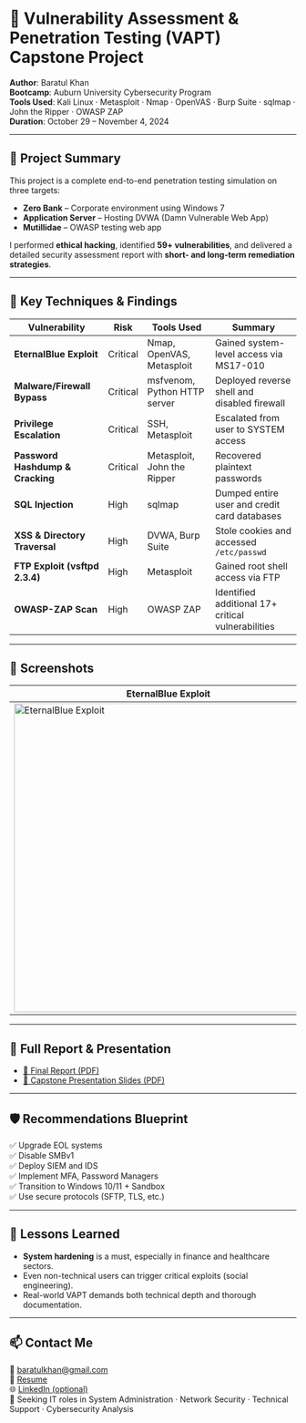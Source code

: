
# 🔐 Vulnerability Assessment & Penetration Testing (VAPT) Capstone Project

**Author**: Baratul Khan  
**Bootcamp**: Auburn University Cybersecurity Program  
**Tools Used**: Kali Linux · Metasploit · Nmap · OpenVAS · Burp Suite · sqlmap · John the Ripper · OWASP ZAP  
**Duration**: October 29 – November 4, 2024

---

## 🚀 Project Summary

This project is a complete end-to-end penetration testing simulation on three targets:
- **Zero Bank** – Corporate environment using Windows 7
- **Application Server** – Hosting DVWA (Damn Vulnerable Web App)
- **Mutillidae** – OWASP testing web app

I performed **ethical hacking**, identified **59+ vulnerabilities**, and delivered a detailed security assessment report with **short- and long-term remediation strategies**.

---

## 🧪 Key Techniques & Findings

| Vulnerability | Risk | Tools Used | Summary |
|--------------|------|------------|---------|
| **EternalBlue Exploit** | Critical | Nmap, OpenVAS, Metasploit | Gained system-level access via MS17-010 |
| **Malware/Firewall Bypass** | Critical | msfvenom, Python HTTP server | Deployed reverse shell and disabled firewall |
| **Privilege Escalation** | Critical | SSH, Metasploit | Escalated from user to SYSTEM access |
| **Password Hashdump & Cracking** | Critical | Metasploit, John the Ripper | Recovered plaintext passwords |
| **SQL Injection** | High | sqlmap | Dumped entire user and credit card databases |
| **XSS & Directory Traversal** | High | DVWA, Burp Suite | Stole cookies and accessed `/etc/passwd` |
| **FTP Exploit (vsftpd 2.3.4)** | High | Metasploit | Gained root shell access via FTP |
| **OWASP-ZAP Scan** | High | OWASP ZAP | Identified additional 17+ critical vulnerabilities |

---

## 📸 Screenshots

| EternalBlue Exploit | SQL Injection | Firewall Disabled |
|---------------------|----------------|-------------------|
|<img width="542" alt="EternalBlue Exploit" src="https://github.com/user-attachments/assets/d7cf7445-f186-4adc-8b74-b728b5e39049" />|<img width="538" alt="SQLi and Blind SQLi" src="https://github.com/user-attachments/assets/8f7d9457-a9b3-44bf-84fa-c7c88c6d9ad5" />|<img width="538" alt="Firewall Malware Exploit" src="https://github.com/user-attachments/assets/baacbd7f-c436-4060-917a-4771ff816ada" />|

---

## 📄 Full Report & Presentation

- [📝 Final Report (PDF)](./)
- [🎯 Capstone Presentation Slides (PDF)](./reports/) 

---

## 🛡️ Recommendations Blueprint

✅ Upgrade EOL systems  
✅ Disable SMBv1  
✅ Deploy SIEM and IDS  
✅ Implement MFA, Password Managers  
✅ Transition to Windows 10/11 + Sandbox  
✅ Use secure protocols (SFTP, TLS, etc.)

---

## 🧠 Lessons Learned

- **System hardening** is a must, especially in finance and healthcare sectors.  
- Even non-technical users can trigger critical exploits (social engineering).  
- Real-world VAPT demands both technical depth and thorough documentation.

---

## 📫 Contact Me

📧 baratulkhan@gmail.com  
🔗 [Resume](https://docs.google.com/document/d/11HlCNrbPuuJRXANcn1F0f2KiibaG462OjIUBNbHIjJo/edit?usp=sharing)  
🌐 [LinkedIn (optional)](https://linkedin.com/in/yourprofile)  
📍 Seeking IT roles in System Administration · Network Security · Technical Support · Cybersecurity Analysis
